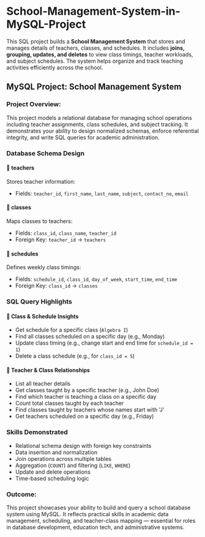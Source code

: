 # School-Management-System-in-MySQL-Project
This SQL project builds a **School Management System** that stores and manages details of teachers, classes, and schedules. It includes **joins, grouping, updates, and deletes** to view class timings, teacher workloads, and subject schedules. The system helps organize and track teaching activities efficiently across the school.



##  MySQL Project: School Management System

###  Project Overview:
This project models a relational database for managing school operations including teacher assignments, class schedules, and subject tracking. It demonstrates your ability to design normalized schemas, enforce referential integrity, and write SQL queries for academic administration.



###  Database Schema Design

#### 🔹 teachers
Stores teacher information:
- Fields: `teacher_id`, `first_name`, `last_name`, `subject`, `contact_no`, `email`

#### 🔹 classes
Maps classes to teachers:
- Fields: `class_id`, `class_name`, `teacher_id`
- Foreign Key: `teacher_id` → `teachers`

#### 🔹 schedules
Defines weekly class timings:
- Fields: `schedule_id`, `class_id`, `day_of_week`, `start_time`, `end_time`
- Foreign Key: `class_id` → `classes`



###  SQL Query Highlights

#### 🔸 Class & Schedule Insights
- Get schedule for a specific class (`Algebra I`)  
- Find all classes scheduled on a specific day (e.g., Monday)  
- Update class timing (e.g., change start and end time for `schedule_id = 1`)  
- Delete a class schedule (e.g., for `class_id = 5`)  

#### 🔸 Teacher & Class Relationships
- List all teacher details  
- Get classes taught by a specific teacher (e.g., John Doe)  
- Find which teacher is teaching a class on a specific day  
- Count total classes taught by each teacher  
- Find classes taught by teachers whose names start with 'J'  
- Get teachers scheduled on a specific day (e.g., Friday)



###  Skills Demonstrated
- Relational schema design with foreign key constraints  
- Data insertion and normalization  
- Join operations across multiple tables  
- Aggregation (`COUNT`) and filtering (`LIKE`, `WHERE`)  
- Update and delete operations  
- Time-based scheduling logic



###  Outcome:
This project showcases your ability to build and query a school database system using MySQL. It reflects practical skills in academic data management, scheduling, and teacher-class mapping — essential for roles in database development, education tech, and administrative systems.

